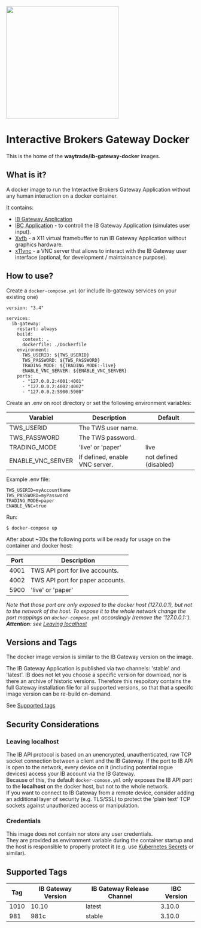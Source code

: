 <img src="https://github.com/waytrade/ib-gateway-docker/blob/master/doc/res/logo.png" height="300" />

# Interactive Brokers Gateway Docker

This is the home of the **waytrade/ib-gateway-docker** images.

## What is it?

A docker image to run the Interactive Brokers Gateway Application without any human interaction on a docker container.

It contains:
- [IB Gateway Application](https://www.interactivebrokers.com/en/index.php?f=16457)
- [IBC Application](https://github.com/IbcAlpha/IBC) -
to controll the IB Gateway Application (simulates user input).
- [Xvfb](https://www.x.org/releases/X11R7.6/doc/man/man1/Xvfb.1.xhtml) -
a X11 virtual framebuffer to run IB Gateway Application without graphics hardware.
- [x11vnc](https://wiki.archlinux.org/title/x11vnc) -
a VNC server that allows to interact with the IB Gateway user interface (optional, for development / maintainance purpose).

## How to use?

Create a `docker-compose.yml` (or include ib-gateway services on your 
existing one)
```
version: "3.4"

services:
  ib-gateway:
    restart: always
    build:
      context: .
      dockerfile: ./Dockerfile
    environment:
      TWS_USERID: ${TWS_USERID}
      TWS_PASSWORD: ${TWS_PASSWORD}
      TRADING_MODE: ${TRADING_MODE:-live}
      ENABLE_VNC_SERVER: ${ENABLE_VNC_SERVER}
    ports:
      - "127.0.0.2:4001:4001"
      - "127.0.0.2:4002:4002"
      - "127.0.0.2:5900:5900"
```

Create an .env on root directory or set the following environment variables:

| Varabiel          | Description                                | Default                |
| ----------------- | ------------------------------------------ | -----------------------|
| TWS_USERID        | The TWS user name.                         |                        |
| TWS_PASSWORD      | The TWS password.                          |                        |
| TRADING_MODE      | 'live' or 'paper'                          | live                   |
| ENABLE_VNC_SERVER | If defined, enable VNC server.             | not defined (disabled) |

Example .env file:
```
TWS_USERID=myAccountName
TWS_PASSWORD=myPassword
TRADING_MODE=paper
ENABLE_VNC=true
```

Run:

    $ docker-compose up

After about ~30s the following ports will be ready for usage on the container 
and docker host:

| Port | Description                                |
| ---- | ------------------------------------------ |
| 4001 | TWS API port for live accounts.            |
| 4002 | TWS API port for paper accounts.           |
| 5900 | 'live' or 'paper'                          |

_Note that those port are only exposed to the docker host (127.0.0.1), 
but not to the network of the host. To expose it to the whole network change the port
mappings on `docker-compose.yml` accordingly (remove the '127.0.0.1:'). **Attention**: see [Leaving localhost](#Leavinglocalhost)_

## Versions and Tags

The docker image version is similar to the IB Gateway version on the image.

The IB Gateway Application is published via two channels: 'stable' and 'latest'.
IB does not let you choose a specific version for download, nor is there an 
archive of historic versions. Therefore this respoitory contains the full 
Gateway installation file for all supported versions, so that that a specifc
image version can be re-build on-demand.

See [Supported tags](#SupportedTags)

## Security Considerations

### Leaving localhost

The IB API protocol is based on an unencrypted, unauthenticated, raw TCP socket connection between a client and the IB Gateway. If the port to IB API is open 
to the network, every device on it (including potential rogue devices) access 
your IB account via the IB Gateway.\
Because of this, the default `docker-comose.yml` only exposes the IB API port 
to the **localhost** on the docker host, but not to the whole network. \
If you want to connect to IB Gateway from a remote device, consider adding an additional layer of security (e.g. TLS/SSL) to protect the 'plain text' TCP 
sockets against unauthorized access or manipulation.

### Credentials

This image does not contain nor store any user credentials. \
They are provided as environment variable during the container startup and
the host is responsible to properly protect it (e.g. use [Kubernetes Secrets](https://kubernetes.io/docs/concepts/configuration/secret/#using-secrets-as-environment-variables) or similar).

## Supported Tags

| Tag | IB Gateway Version | IB Gateway Release Channel | IBC Version |
| ---- | ----------------- | ------ |------ |
| 1010 | 10.10 | latest | 3.10.0
| 981 | 981c | stable | 3.10.0
 

